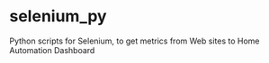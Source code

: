 # selenium_py
Python scripts for Selenium, to get metrics from Web sites to Home Automation Dashboard
